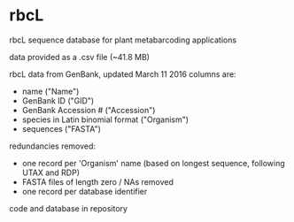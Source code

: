 # rbcL
rbcL sequence database for plant metabarcoding applications 

data provided as a .csv file (~41.8 MB)

rbcL data from GenBank, updated March 11 2016
columns are:
- name ("Name")
- GenBank ID ("GID")
- GenBank Accession # ("Accession")
- species in Latin binomial format ("Organism")
- sequences ("FASTA")

redundancies removed:
- one record per 'Organism' name (based on longest sequence, following UTAX and RDP)
- FASTA files of length zero / NAs removed
- one record per database identifier

code and database in repository
